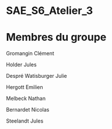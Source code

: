 # SAE_S6_Atelier_3

<h1>Membres du groupe</h1>

<p>Gromangin Clément</p>
<p>Holder Jules</p>
<p>Despré Watisburger Julie</p>
<p>Hergott Emilien</p>
<p>Melbeck Nathan</p>
<p>Bernardet Nicolas</p>
<p>Steelandt Jules</p>


